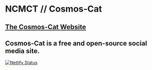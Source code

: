 # NCMCT // Cosmos-Cat
## [The Cosmos-Cat Website](https://cosmos-cat.ml)
## Cosmos-Cat is a free and open-source social media site.
[![Netlify Status](https://api.netlify.com/api/v1/badges/6805a8ec-3aaf-45d9-adc0-d4dfb3cd67f7/deploy-status)](https://app.netlify.com/sites/cosmos-cat/deploys)

